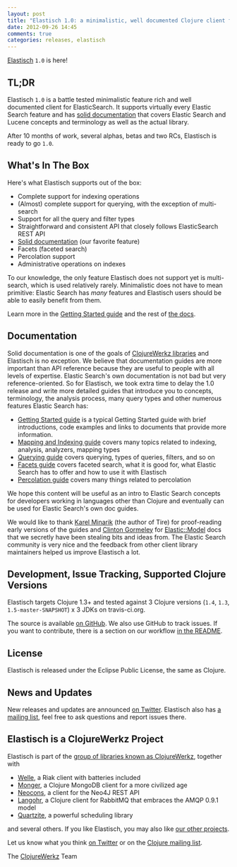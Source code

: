 ```yaml
---
layout: post
title: "Elastisch 1.0: a minimalistic, well documented Clojure client for ElasticSearch"
date: 2012-09-26 14:45
comments: true
categories: releases, elastisch
---
```


[Elastisch](http://clojureelasticsearch.info) `1.0` is here!

## TL;DR

Elastisch `1.0` is a battle tested minimalistic feature rich and well documented client for ElasticSearch.
It supports virtually every Elastic Search feature and has [solid documentation](http://clojureelasticsearch.info) that covers Elastic Search
and Lucene concepts and terminology as well as the actual library.

After 10 months of work, several alphas, betas and two RCs, Elastisch is ready to go `1.0`.



## What's In The Box

Here's what Elastisch supports out of the box:

 * Complete support for indexing operations
 * (Almost) complete support for querying, with the exception of multi-search
 * Support for all the query and filter types
 * Straightforward and consistent API that closely follows ElasticSearch REST API
 * [Solid documentation](http://clojureelasticsearch.info) (our favorite feature)
 * Facets (faceted search)
 * Percolation support
 * Administrative operations on indexes

To our knowledge, the only feature Elastisch does not support yet is multi-search, which is used relatively rarely. Minimalistic does not have
to mean primitive: Elastic Search has *many* features and Elastisch users should be able to easily benefit from them.

Learn more in the [Getting Started guide](http://clojureelasticsearch.info/articles/getting_started.html) and the rest of [the docs](http://clojureelasticsearch.info/).


## Documentation

Solid documentation is one of the goals of [ClojureWerkz libraries](http://clojurewerkz.org) and Elastisch is no exception. We believe that documentation
guides are more important than API reference because they are useful to people with all levels of expertise. Elastic Search's
own documentation is not bad but very reference-oriented. So for Elastisch, we took extra time to delay the 1.0 release and write
more detailed guides that introduce you to concepts, terminology, the analysis process, many query types and other numerous features Elastic Search
has:

 * [Getting Started guide](http://clojureelasticsearch.info/articles/getting_started.html) is a typical Getting Started guide with brief introductions, code examples and links to documents that provide more information.
 * [Mapping and Indexing guide](http://clojureelasticsearch.info/articles/indexing.html) covers many topics related to indexing, analysis, analyzers, mapping types
 * [Querying guide](http://clojureelasticsearch.info/articles/querying.html) covers querying, types of queries, filters, and so on
 * [Facets guide](http://clojureelasticsearch.info/articles/facets.html) covers faceted search, what it is good for, what Elastic Search has to offer and how to use it with Elastisch
 * [Percolation guide](http://clojureelasticsearch.info/articles/percolation.html) covers many things related to percolation

We hope this content will be useful as an intro to Elastic Search concepts for developers working in languages other than Clojure and eventually
can be used for Elastic Search's own doc guides.

We would like to thank [Karel Minarik](https://github.com/karmi) (the author of Tire) for proof-reading early versions of the guides and [Clinton Gormeley](https://github.com/clintongormley)
for [Elastic::Model](http://search.cpan.org/dist/Elastic-Model/) docs that we secretly have been stealing bits and ideas from. The Elastic Search community
is very nice and the feedback from other client library maintainers helped us improve Elastisch a lot.


## Development, Issue Tracking, Supported Clojure Versions

Elastisch targets Clojure 1.3+ and tested against 3 Clojure versions (`1.4`, `1.3`, `1.5-master-SNAPSHOT`) x 3 JDKs on travis-ci.org.

The source is available [on GitHub](http://github.com/clojurewerkz/elastisch). We also use GitHub to track issues. If you want to
contribute, there is a section on our workflow [in the README](https://github.com/clojurewerkz/elastisch/blob/master/README.md#development).


## License

Elastisch is released under the Eclipse Public License, the same as Clojure.


## News and Updates

New releases and updates are announced [on Twitter](http://twitter.com/clojurewerkz). Elastisch also has [a mailing list](https://groups.google.com/group/clojure-elasticsearch),
feel free to ask questions and report issues there.


## Elastisch is a ClojureWerkz Project

Elastisch is part of the [group of libraries known as ClojureWerkz](http://clojurewerkz.org), together with

 * [Welle](https://github.com/michaelklishin/welle), a Riak client with batteries included
 * [Monger](https://github.com/michaelklishin/monger), a Clojure MongoDB client for a more civilized age
 * [Neocons](https://github.com/michaelklishin/neocons), a client for the Neo4J REST API
 * [Langohr](https://github.com/michaelklishin/langohr), a Clojure client for RabbitMQ that embraces the AMQP 0.9.1 model
 * [Quartzite](https://github.com/michaelklishin/quartzite), a powerful scheduling library

and several others. If you like Elastisch, you may also like [our other projects](http://clojurewerkz.org).

Let us know what you think [on Twitter](http://twitter.com/clojurewerkz) or on the [Clojure mailing list](https://groups.google.com/group/clojure).


The [ClojureWerkz](http://clojurewerkz.org) Team
